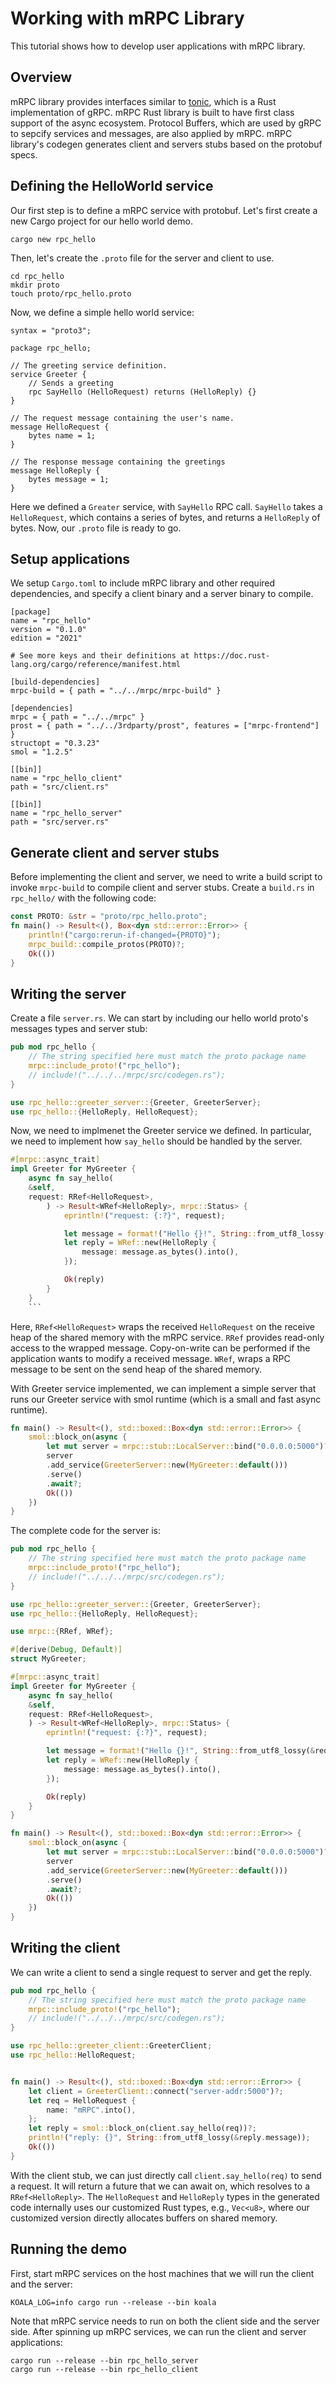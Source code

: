 # Working with mRPC Library
This tutorial shows how to develop user applications with mRPC library.

## Overview
mRPC library provides interfaces similar to [tonic](https://github.com/hyperium/tonic), which is a Rust implementation of gRPC.
mRPC Rust library is built to have first class support of the async ecosystem.
Protocol Buffers, which are used by gRPC to sepcify services and messages, are also applied by mRPC.
mRPC library's codegen generates client and servers stubs based on the protobuf specs.

## Defining the HelloWorld service
Our first step is to define a mRPC service with protobuf.
Let's first create a new Cargo project for our hello world demo.
```
cargo new rpc_hello
```

Then, let's create the `.proto` file for the server and client to use.
```
cd rpc_hello
mkdir proto
touch proto/rpc_hello.proto
```

Now, we define a simple hello world service:
```
syntax = "proto3";

package rpc_hello;

// The greeting service definition.
service Greeter {
    // Sends a greeting
    rpc SayHello (HelloRequest) returns (HelloReply) {}
}

// The request message containing the user's name.
message HelloRequest {
    bytes name = 1;
}

// The response message containing the greetings
message HelloReply {
    bytes message = 1;
}
```

Here we defined a `Greater` service, with `SayHello` RPC call. `SayHello` takes a `HelloRequest`, which contains a series of bytes,
and returns a `HelloReply` of bytes. Now, our `.proto` file is ready to go.

## Setup applications
We setup `Cargo.toml` to include mRPC library and other required dependencies, and specify a client binary and a server binary to compile.
```
[package]
name = "rpc_hello"
version = "0.1.0"
edition = "2021"

# See more keys and their definitions at https://doc.rust-lang.org/cargo/reference/manifest.html

[build-dependencies]
mrpc-build = { path = "../../mrpc/mrpc-build" }

[dependencies]
mrpc = { path = "../../mrpc" }
prost = { path = "../../3rdparty/prost", features = ["mrpc-frontend"] }
structopt = "0.3.23"
smol = "1.2.5"

[[bin]]
name = "rpc_hello_client"
path = "src/client.rs"

[[bin]]
name = "rpc_hello_server"
path = "src/server.rs"
```

## Generate client and server stubs
Before implementing the client and server, we need to write a build script to invoke `mrpc-build` to compile client and server stubs.
Create a `build.rs` in `rpc_hello/` with the following code:
```rust
const PROTO: &str = "proto/rpc_hello.proto";
fn main() -> Result<(), Box<dyn std::error::Error>> {
    println!("cargo:rerun-if-changed={PROTO}");
    mrpc_build::compile_protos(PROTO)?;
    Ok(())
}
```

## Writing the server
Create a file `server.rs`. We can start by including our hello world proto's messages types and server stub:
```rust
pub mod rpc_hello {
    // The string specified here must match the proto package name
    mrpc::include_proto!("rpc_hello");
    // include!("../../../mrpc/src/codegen.rs");
}

use rpc_hello::greeter_server::{Greeter, GreeterServer};
use rpc_hello::{HelloReply, HelloRequest};
```

Now, we need to implmenet the Greeter service we defined.
In particular, we need to implement how `say_hello` should be handled by the server.
```rust
#[mrpc::async_trait]
impl Greeter for MyGreeter {
    async fn say_hello(
    &self,
    request: RRef<HelloRequest>,
        ) -> Result<WRef<HelloReply>, mrpc::Status> {
            eprintln!("request: {:?}", request);

            let message = format!("Hello {}!", String::from_utf8_lossy(&request.name));
            let reply = WRef::new(HelloReply {
                message: message.as_bytes().into(),
            });

            Ok(reply)
        }
    }
    ```
```

Here, `RRef<HelloRequest>` wraps the received `HelloRequest` on the receive heap of the shared memory with the mRPC service.
`RRef` provides read-only access to the wrapped message. Copy-on-write can be performed if the application wants to modify a received message.
`WRef`, wraps a RPC message to be sent on the send heap of the shared memory.

With Greeter service implemented, we can implement a simple server that runs our Greeter service with smol runtime (which is a small and fast async runtime).
```rust
fn main() -> Result<(), std::boxed::Box<dyn std::error::Error>> {
    smol::block_on(async {
        let mut server = mrpc::stub::LocalServer::bind("0.0.0.0:5000")?;
        server
        .add_service(GreeterServer::new(MyGreeter::default()))
        .serve()
        .await?;
        Ok(())
    })
}
```

The complete code for the server is:
```rust
pub mod rpc_hello {
    // The string specified here must match the proto package name
    mrpc::include_proto!("rpc_hello");
    // include!("../../../mrpc/src/codegen.rs");
}

use rpc_hello::greeter_server::{Greeter, GreeterServer};
use rpc_hello::{HelloReply, HelloRequest};

use mrpc::{RRef, WRef};

#[derive(Debug, Default)]
struct MyGreeter;

#[mrpc::async_trait]
impl Greeter for MyGreeter {
    async fn say_hello(
    &self,
    request: RRef<HelloRequest>,
    ) -> Result<WRef<HelloReply>, mrpc::Status> {
        eprintln!("request: {:?}", request);

        let message = format!("Hello {}!", String::from_utf8_lossy(&request.name));
        let reply = WRef::new(HelloReply {
            message: message.as_bytes().into(),
        });

        Ok(reply)
    }
}

fn main() -> Result<(), std::boxed::Box<dyn std::error::Error>> {
    smol::block_on(async {
        let mut server = mrpc::stub::LocalServer::bind("0.0.0.0:5000")?;
        server
        .add_service(GreeterServer::new(MyGreeter::default()))
        .serve()
        .await?;
        Ok(())
    })
}
```

## Writing the client
We can write a client to send a single request to server and get the reply.
```rust
pub mod rpc_hello {
    // The string specified here must match the proto package name
    mrpc::include_proto!("rpc_hello");
    // include!("../../../mrpc/src/codegen.rs");
}

use rpc_hello::greeter_client::GreeterClient;
use rpc_hello::HelloRequest;


fn main() -> Result<(), std::boxed::Box<dyn std::error::Error>> {
    let client = GreeterClient::connect("server-addr:5000")?;
    let req = HelloRequest {
        name: "mRPC".into(),
    };
    let reply = smol::block_on(client.say_hello(req))?;
    println!("reply: {}", String::from_utf8_lossy(&reply.message));
    Ok(())
}
```

With the client stub, we can just directly call `client.say_hello(req)` to send a request.
It will return a future that we can await on, which resolves to a `RRef<HelloReply>`.
The `HelloRequest` and `HelloReply` types in the generated code internally uses our customized Rust types, e.g., `Vec<u8>`, where
our customized version directly allocates buffers on shared memory.

## Running the demo
First, start mRPC services on the host machines that we will run the client and the server:
```
KOALA_LOG=info cargo run --release --bin koala
```

Note that mRPC service needs to run on both the client side and the server side.
After spinning up mRPC services, we can run the client and server applications:
```
cargo run --release --bin rpc_hello_server
cargo run --release --bin rpc_hello_client
```
